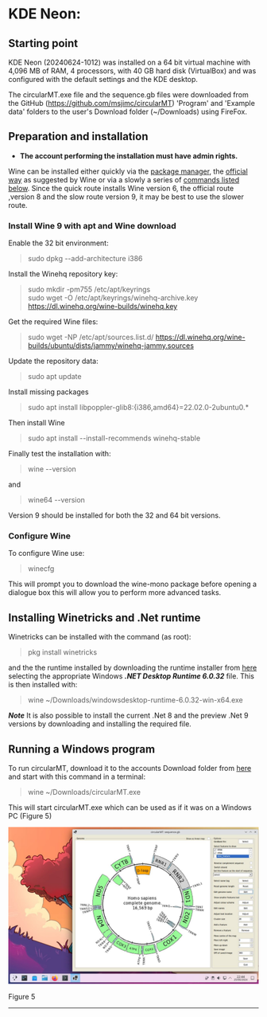 # KDE Neon:

## Starting point

KDE Neon (20240624-1012) was installed on a 64 bit virtual machine with 4,096 MB of RAM, 4 processors, with 40 GB hard disk (VirtualBox)  and was configured with the default settings and the KDE desktop. 

The circularMT.exe file and the sequence.gb files were downloaded from the GitHub (https://github.com/msjimc/circularMT) 'Program' and 'Example data' folders to the user's Download folder (~/Downloads) using FireFox.

## Preparation and installation

* **The account performing the installation must have admin rights.**

Wine can be installed either quickly via the [package manager](#quick-route), the [official way](#official-route) as suggested by Wine or via a slowly a series of [commands listed below](#install-wine-9). Since the quick route installs Wine version 6, the official route ,version 8 and the slow route version 9, it may be best to use the slower route.

### Install Wine 9 with apt and Wine download

Enable the 32 bit environment:  

> sudo dpkg --add-architecture i386

Install the Winehq repository key:  

> sudo mkdir -pm755 /etc/apt/keyrings  
> sudo wget -O /etc/apt/keyrings/winehq-archive.key https://dl.winehq.org/wine-builds/winehq.key

Get the required Wine files:

> sudo wget -NP /etc/apt/sources.list.d/ https://dl.winehq.org/wine-builds/ubuntu/dists/jammy/winehq-jammy.sources

Update the repository data:

> sudo apt update

Install missing packages

> sudo apt install libpoppler-glib8:{i386,amd64}=22.02.0-2ubuntu0.*

Then install Wine 

> sudo apt install --install-recommends winehq-stable 

Finally test the installation with:  

> wine --version

and 

> wine64 --version

Version 9 should be installed for both the 32 and 64 bit versions.

### Configure Wine

To configure Wine use:

> winecfg

This will prompt you to download the wine-mono package before opening a dialogue box this will allow you to perform more advanced tasks.

## Installing Winetricks and .Net runtime

Winetricks can be installed with the command (as root):

>  pkg install winetricks

and the the runtime installed by downloading the runtime installer from [here](https://dotnet.microsoft.com/en-us/download/dotnet/6.0) selecting the appropriate Windows ***.NET Desktop Runtime 6.0.32*** file. This is then installed with:

> wine ~/Downloads/windowsdesktop-runtime-6.0.32-win-x64.exe

***Note*** It is also possible to install the current .Net 8 and the preview .Net 9 versions by downloading and installing the required file.

## Running a Windows program

To run circularMT, download it to the accounts Download folder from [here](https://github.com/msjimc/circularMT/Program) and start with this command in a terminal:

> wine ~/Downloads/circularMT.exe

This will start circularMT.exe which can be used as if it was on a Windows PC (Figure 5)

![Figure 5](images/kde-neon_figure1.jpg)

Figure 5

<hr />
